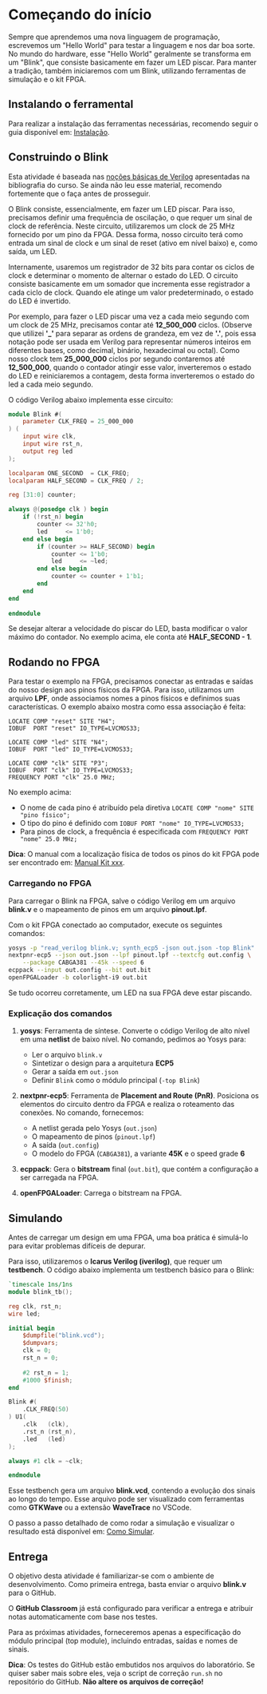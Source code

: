 # Começando do início  

Sempre que aprendemos uma nova linguagem de programação, escrevemos um "Hello World" para testar a linguagem e nos dar boa sorte. No mundo do hardware, esse "Hello World" geralmente se transforma em um "Blink", que consiste basicamente em fazer um LED piscar. Para manter a tradição, também iniciaremos com um Blink, utilizando ferramentas de simulação e o kit FPGA.  

## Instalando o ferramental  

Para realizar a instalação das ferramentas necessárias, recomendo seguir o guia disponível em: [Instalação](/guias/instalacao).  

## Construindo o Blink  

Esta atividade é baseada nas [noções básicas de Verilog](/verilogNocoesBasicas/) apresentadas na bibliografia do curso. Se ainda não leu esse material, recomendo fortemente que o faça antes de prosseguir.  

O Blink consiste, essencialmente, em fazer um LED piscar. Para isso, precisamos definir uma frequência de oscilação, o que requer um sinal de clock de referência. Neste circuito, utilizaremos um clock de 25 MHz fornecido por um pino da FPGA. Dessa forma, nosso circuito terá como entrada um sinal de clock e um sinal de reset (ativo em nível baixo) e, como saída, um LED.  

Internamente, usaremos um registrador de 32 bits para contar os ciclos de clock e determinar o momento de alternar o estado do LED. O circuito consiste basicamente em um somador que incrementa esse registrador a cada ciclo de clock. Quando ele atinge um valor predeterminado, o estado do LED é invertido.  

Por exemplo, para fazer o LED piscar uma vez a cada meio segundo com um clock de 25 MHz, precisamos contar até **12_500_000** ciclos. (Observe que utilizei **'_'** para separar as ordens de grandeza, em vez de **'.'**, pois essa notação pode ser usada em Verilog para representar números inteiros em diferentes bases, como decimal, binário, hexadecimal ou octal). Como nosso clock tem **25_000_000** ciclos por segundo contaremos até **12_500_000**, quando o contador atingir esse valor, inverteremos o estado do LED e reiniciaremos a contagem, desta forma inverteremos o estado do led a cada meio segundo.  

O código Verilog abaixo implementa esse circuito:  

```verilog
module Blink #(
    parameter CLK_FREQ = 25_000_000 
) (
    input wire clk,
    input wire rst_n,
    output reg led
);

localparam ONE_SECOND  = CLK_FREQ;
localparam HALF_SECOND = CLK_FREQ / 2;

reg [31:0] counter;

always @(posedge clk ) begin
    if (!rst_n) begin
        counter <= 32'h0;
        led     <= 1'b0;
    end else begin
        if (counter >= HALF_SECOND) begin
            counter <= 1'b0;
            led     <= ~led;
        end else begin
            counter <= counter + 1'b1;
        end
    end
end
    
endmodule
```

Se desejar alterar a velocidade do piscar do LED, basta modificar o valor máximo do contador. No exemplo acima, ele conta até **HALF_SECOND - 1**.  

## Rodando no FPGA  

Para testar o exemplo na FPGA, precisamos conectar as entradas e saídas do nosso design aos pinos físicos da FPGA. Para isso, utilizamos um arquivo **LPF**, onde associamos nomes a pinos físicos e definimos suas características. O exemplo abaixo mostra como essa associação é feita:  

```plaintext
LOCATE COMP "reset" SITE "H4";
IOBUF  PORT "reset" IO_TYPE=LVCMOS33;

LOCATE COMP "led" SITE "N4";
IOBUF  PORT "led" IO_TYPE=LVCMOS33;

LOCATE COMP "clk" SITE "P3";
IOBUF  PORT "clk" IO_TYPE=LVCMOS33;
FREQUENCY PORT "clk" 25.0 MHz;
```

No exemplo acima:  

- O nome de cada pino é atribuído pela diretiva `LOCATE COMP "nome" SITE "pino físico";`  
- O tipo do pino é definido com `IOBUF PORT "nome" IO_TYPE=LVCMOS33;`  
- Para pinos de clock, a frequência é especificada com `FREQUENCY PORT "nome" 25.0 MHz;`

**Dica**: O manual com a localização física de todos os pinos do kit FPGA pode ser encontrado em: [Manual Kit xxx](google.com).

### Carregando no FPGA  

Para carregar o Blink na FPGA, salve o código Verilog em um arquivo **blink.v** e o mapeamento de pinos em um arquivo **pinout.lpf**.  

Com o kit FPGA conectado ao computador, execute os seguintes comandos:  

```bash
yosys -p "read_verilog blink.v; synth_ecp5 -json out.json -top Blink"
nextpnr-ecp5 --json out.json --lpf pinout.lpf --textcfg out.config \
    --package CABGA381 --45k --speed 6
ecppack --input out.config --bit out.bit
openFPGALoader -b colorlight-i9 out.bit
```

Se tudo ocorreu corretamente, um LED na sua FPGA deve estar piscando.  

### Explicação dos comandos  

1. **yosys**: Ferramenta de síntese. Converte o código Verilog de alto nível em uma **netlist** de baixo nível. No comando, pedimos ao Yosys para:  
   - Ler o arquivo `blink.v`  
   - Sintetizar o design para a arquitetura **ECP5**  
   - Gerar a saída em `out.json`  
   - Definir `Blink` como o módulo principal (`-top Blink`)  

2. **nextpnr-ecp5**: Ferramenta de **Placement and Route (PnR)**. Posiciona os elementos do circuito dentro da FPGA e realiza o roteamento das conexões. No comando, fornecemos:  
   - A netlist gerada pelo Yosys (`out.json`)  
   - O mapeamento de pinos (`pinout.lpf`)  
   - A saída (`out.config`)  
   - O modelo do FPGA (`CABGA381`), a variante **45K** e o speed grade **6**  

3. **ecppack**: Gera o **bitstream** final (`out.bit`), que contém a configuração a ser carregada na FPGA.  

4. **openFPGALoader**: Carrega o bitstream na FPGA.  

## Simulando  

Antes de carregar um design em uma FPGA, uma boa prática é simulá-lo para evitar problemas difíceis de depurar.  

Para isso, utilizaremos o **Icarus Verilog (iverilog)**, que requer um **testbench**. O código abaixo implementa um testbench básico para o Blink:  

```verilog
`timescale 1ns/1ns
module blink_tb();

reg clk, rst_n;
wire led;

initial begin
    $dumpfile("blink.vcd");
    $dumpvars;
    clk = 0;
    rst_n = 0;
    
    #2 rst_n = 1;
    #1000 $finish;
end

Blink #(
    .CLK_FREQ(50)
) U1(
    .clk   (clk),
    .rst_n (rst_n),
    .led   (led)
);

always #1 clk = ~clk;

endmodule
```

Esse testbench gera um arquivo **blink.vcd**, contendo a evolução dos sinais ao longo do tempo. Esse arquivo pode ser visualizado com ferramentas como **GTKWave** ou a extensão **WaveTrace** no VSCode.  

O passo a passo detalhado de como rodar a simulação e visualizar o resultado está disponível em: [Como Simular](/verilogComoSimular/).  

## Entrega  

O objetivo desta atividade é familiarizar-se com o ambiente de desenvolvimento. Como primeira entrega, basta enviar o arquivo **blink.v** para o GitHub.  

O **GitHub Classroom** já está configurado para verificar a entrega e atribuir notas automaticamente com base nos testes.  

Para as próximas atividades, forneceremos apenas a especificação do módulo principal (top module), incluindo entradas, saídas e nomes de sinais.  

**Dica**: Os testes do GitHub estão embutidos nos arquivos do laboratório. Se quiser saber mais sobre eles, veja o script de correção `run.sh` no repositório do GitHub. **Não altere os arquivos de correção!**  
